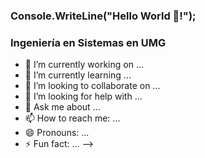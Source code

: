 ###  Console.WriteLine("Hello World 👋!"); 
###  Ingeniería en Sistemas en UMG


- 🔭 I’m currently working on ...
- 🌱 I’m currently learning ...
- 👯 I’m looking to collaborate on ...
- 🤔 I’m looking for help with ...
- 💬 Ask me about ...
- 📫 How to reach me: ...
- 😄 Pronouns: ...
- ⚡ Fun fact: ...
-->

<!--
**joeltoram/joeltoram** is a ✨ _special_ ✨ repository because its `README.md` (this file) appears on your GitHub profile.

Here are some ideas to get you started:
